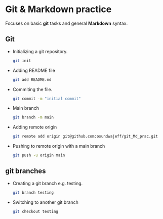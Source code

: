 # Git & Markdown practice

Focuses on basic **git** tasks and general **Markdown** syntax.

## Git

- Initializing a git repository.

    ```bash
    git init
    ```

- Adding README file

    ```bash
    git add README.md
    ```

- Commiting the file.

    ```bash
    git commit -m "initial commit"
    ```

- Main branch

    ```bash
    git branch -m main
    ```

- Adding remote origin

    ```bash
    git remote add origin git@github.com:osundwajeff/git_Md_prac.git
    ```

- Pushing to remote origin with a main branch

    ```bash
    git push -u origin main
    ```

## git branches

- Creating a git branch e.g. testing.

    ```bash
    git branch testing
    ```

- Switching to another git branch

    ```bash
    git checkout testing
    ```
